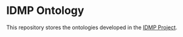 # IDMP Ontology
This repository stores the ontologies developed in the [IDMP Project](https://www.pistoiaalliance.org/projects/current-projects/idmp-common-core-ontology/).
